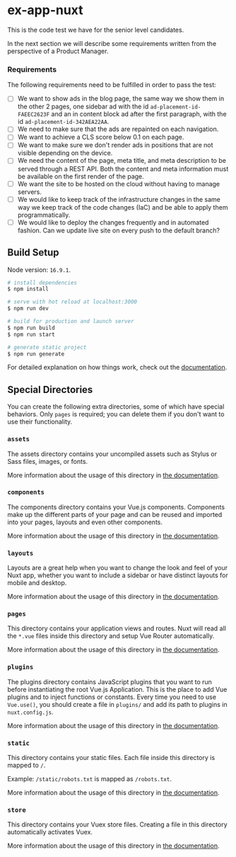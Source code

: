 # ex-app-nuxt

This is the code test we have for the senior level candidates.

In the next section we will describe some requirements written from the perspective of a Product Manager.

### Requirements

The following requirements need to be fulfilled in order to pass the test:

- [ ] We want to show ads in the blog page, the same way we show them in the other 2 pages, one sidebar ad with the id `ad-placement-id-FAEEC2623F` and an in content block ad after the first paragraph, with the id `ad-placement-id-342AEA22AA`.
- [ ] We need to make sure that the ads are repainted on each navigation.
- [ ] We want to achieve a CLS score below 0.1 on each page.
- [ ] We want to make sure we don't render ads in positions that are not visible depending on the device.
- [ ] We need the content of the page, meta title, and meta description to be served through a REST API. Both the content and meta information must be available on the first render of the page.
- [ ] We want the site to be hosted on the cloud without having to manage servers.
- [ ] We would like to keep track of the infrastructure changes in the same way we keep track of the code changes (IaC) and be able to apply them programmatically.
- [ ] We would like to deploy the changes frequently and in automated fashion. Can we update live site on every push to the default branch?

## Build Setup

Node version: `16.9.1`.

```bash
# install dependencies
$ npm install

# serve with hot reload at localhost:3000
$ npm run dev

# build for production and launch server
$ npm run build
$ npm run start

# generate static project
$ npm run generate
```

For detailed explanation on how things work, check out the [documentation](https://nuxtjs.org).

## Special Directories

You can create the following extra directories, some of which have special behaviors. Only `pages` is required; you can delete them if you don't want to use their functionality.

### `assets`

The assets directory contains your uncompiled assets such as Stylus or Sass files, images, or fonts.

More information about the usage of this directory in [the documentation](https://nuxtjs.org/docs/2.x/directory-structure/assets).

### `components`

The components directory contains your Vue.js components. Components make up the different parts of your page and can be reused and imported into your pages, layouts and even other components.

More information about the usage of this directory in [the documentation](https://nuxtjs.org/docs/2.x/directory-structure/components).

### `layouts`

Layouts are a great help when you want to change the look and feel of your Nuxt app, whether you want to include a sidebar or have distinct layouts for mobile and desktop.

More information about the usage of this directory in [the documentation](https://nuxtjs.org/docs/2.x/directory-structure/layouts).


### `pages`

This directory contains your application views and routes. Nuxt will read all the `*.vue` files inside this directory and setup Vue Router automatically.

More information about the usage of this directory in [the documentation](https://nuxtjs.org/docs/2.x/get-started/routing).

### `plugins`

The plugins directory contains JavaScript plugins that you want to run before instantiating the root Vue.js Application. This is the place to add Vue plugins and to inject functions or constants. Every time you need to use `Vue.use()`, you should create a file in `plugins/` and add its path to plugins in `nuxt.config.js`.

More information about the usage of this directory in [the documentation](https://nuxtjs.org/docs/2.x/directory-structure/plugins).

### `static`

This directory contains your static files. Each file inside this directory is mapped to `/`.

Example: `/static/robots.txt` is mapped as `/robots.txt`.

More information about the usage of this directory in [the documentation](https://nuxtjs.org/docs/2.x/directory-structure/static).

### `store`

This directory contains your Vuex store files. Creating a file in this directory automatically activates Vuex.

More information about the usage of this directory in [the documentation](https://nuxtjs.org/docs/2.x/directory-structure/store).
